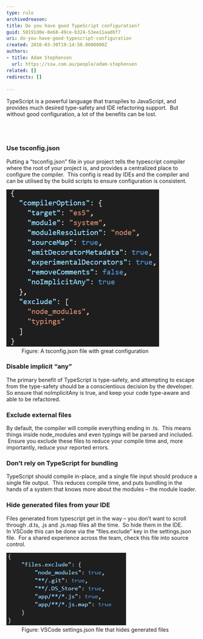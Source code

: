 ```yaml
---
type: rule
archivedreason: 
title: Do you have good TypeScript configuration?
guid: 50191d0e-0e68-49ce-b324-53ee11aad6f7
uri: do-you-have-good-typescript-configuration
created: 2016-03-30T19:14:50.0000000Z
authors:
- title: Adam Stephensen
  url: https://ssw.com.au/people/adam-stephensen
related: []
redirects: []

---
```



<p>TypeScript is a powerful language that transpiles to JavaScript, and provides much desired type-safety and IDE refactoring support.  But without good configuration, a lot of the benefits can be lost.</p>
<br><excerpt class='endintro'></excerpt><br>
<h3>Use tsconfig.json</h3><p>Putting a “tsconfig.json” file in your project tells the typescript compiler where the root of your project is, and provides a centralized place to configure the compiler.  This config is read by IDEs and the compiler and can be utilised by the build scripts to ensure configuration is consistent.</p><dl class="image"><dt> <img src="goodtypescriptconfig1.png" alt="goodtypescriptconfig1.png" /> </dt><dd>Figure: A tsconfig.json file with great configuration</dd></dl><h3>Disable implicit “any”</h3><p class="ssw15-rteElement-P">The primary benefit of TypeScript is type-safety, and attempting to escape from the type-safety should be a conscientious decision by the developer.  So ensure that noImplicitAny is true, and keep your code type-aware and able to be refactored.</p><h3>Exclude external files</h3><p class="ssw15-rteElement-P">By default, the compiler will compile everything ending in .ts.  This means things inside node_modules and even typings will be parsed and included.  Ensure you exclude these files to reduce your compile time and, more importantly, reduce your reported errors. </p><h3>Don’t rely on TypeScript for bundling</h3><p class="ssw15-rteElement-P">TypeScript should compile in-place, and a single file input should produce a single file output.  This reduces compile time, and puts bundling in the hands of a system that knows more about the modules – the module loader. </p>
<h3>Hide generated files from your IDE</h3><p class="ssw15-rteElement-P">Files generated from typescript get in the way – you don’t want to scroll through .d.ts, .js and .js.map files all the time.  So hide them in the IDE.<br>In VSCode this can be done via the “files.exclude” key in the settings.json file.  For a shared experience across the team, check this file into source control.</p><dl class="image"><dt> <img src="goodtypescriptconfig2.png" alt="goodtypescriptconfig2.png" /> </dt><dd>Figure: VSCode settings.json file that hides generated files </dd></dl>


